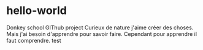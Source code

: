 # hello-world
Donkey school GIThub project
Curieux de nature j'aime créer des choses.
Mais j'ai besoin d'apprendre pour savoir faire.
Cependant pour apprendre il faut comprendre.
test
